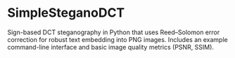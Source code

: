 # SimpleSteganoDCT
Sign-based DCT steganography in Python that uses Reed–Solomon error correction for robust text embedding into PNG images. Includes an example command-line interface and basic image quality metrics (PSNR, SSIM).
